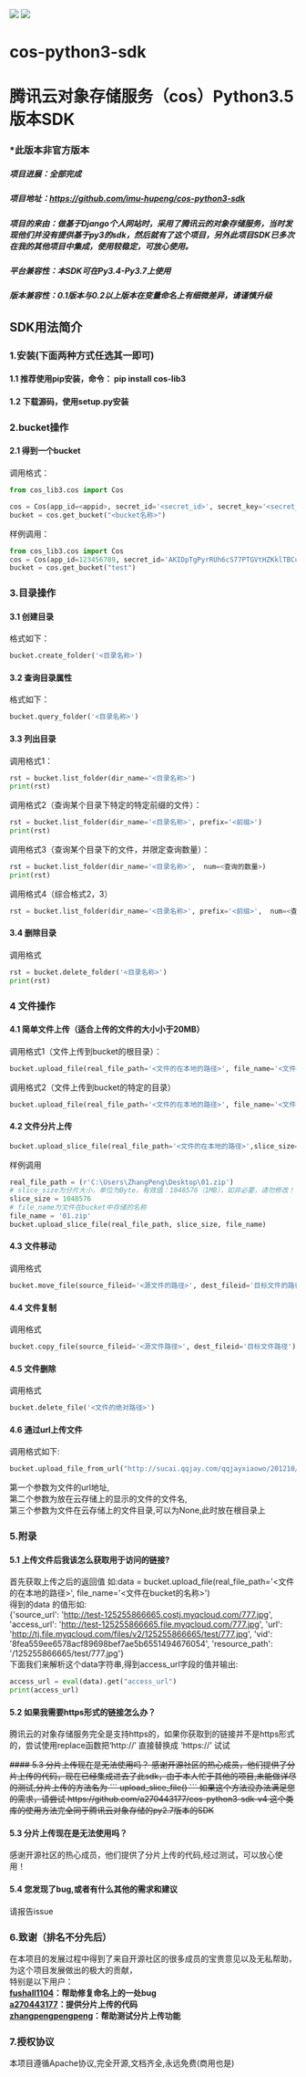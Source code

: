 ![](https://img.shields.io/badge/version-0.2.0-brightgreen.svg) 
![](https://img.shields.io/hexpm/l/plug.svg)
# cos-python3-sdk
# 腾讯云对象存储服务（cos）Python3.5版本SDK
### *此版本非官方版本
##### 项目进展：全部完成
##### 项目地址：https://github.com/imu-hupeng/cos-python3-sdk
##### 项目的来由：做基于Django个人网站时，采用了腾讯云的对象存储服务，当时发现他们并没有提供基于py3的sdk，然后就有了这个项目，另外此项目SDK已多次在我的其他项目中集成，使用较稳定，可放心使用。
##### 平台兼容性：本SDK可在Py3.4-Py3.7上使用
##### 版本兼容性：0.1版本与0.2以上版本在变量命名上有细微差异，请谨慎升级
## SDK用法简介
### 1.安装(下面两种方式任选其一即可)
#### 1.1 推荐使用pip安装，命令： pip install cos-lib3
#### 1.2 下载源码，使用setup.py安装
### 2.bucket操作
#### 2.1 得到一个bucket
调用格式：
```python
from cos_lib3.cos import Cos

cos = Cos(app_id=<appid>, secret_id='<secret_id>', secret_key='<secret_key>', region='<地域：sh（华东），gz（华南），tj（华北）>')
bucket = cos.get_bucket("<bucket名称>")
```
样例调用：
```python
from cos_lib3.cos import Cos
cos = Cos(app_id=123456789, secret_id='AKIDpTgPyrRUh6cS77PTGVtHZKklTBCurQq2', secret_key='2o5eXbkgNxJ2jWnZ67z1vlIVDxfAQ', region='tj')
bucket = cos.get_bucket("test")
```

### 3.目录操作
#### 3.1 创建目录
格式如下：
```python
bucket.create_folder('<目录名称>')
```
#### 3.2 查询目录属性
格式如下：
```python
bucket.query_folder('<目录名称>')
```
#### 3.3 列出目录
调用格式1：
```python
rst = bucket.list_folder(dir_name='<目录名称>')
print(rst)
```
调用格式2（查询某个目录下特定的特定前缀的文件）：
```python
rst = bucket.list_folder(dir_name='<目录名称>', prefix='<前缀>')
print(rst)
```
调用格式3（查询某个目录下的文件，并限定查询数量）：
```python
rst = bucket.list_folder(dir_name='<目录名称>',  num=<查询的数量>)
print(rst)
```
调用格式4（综合格式2，3）
```python
rst = bucket.list_folder(dir_name='<目录名称>', prefix='<前缀>',  num=<查询数量>)
```
#### 3.4 删除目录
调用格式
```python
rst = bucket.delete_folder('<目录名称>')
print(rst)
```
### 4 文件操作
#### 4.1 简单文件上传（适合上传的文件的大小小于20MB）
调用格式1（文件上传到bucket的根目录）：
```python
bucket.upload_file(real_file_path='<文件的在本地的路径>', file_name='<文件在bucket的名称>')
```
调用格式2（文件上传到bucket的特定的目录）
```python
bucket.upload_file(real_file_path='<文件的在本地的路径>', file_name='<文件在bucket的名称>', dir_name='<目录名称>')
```
#### 4.2 文件分片上传
```python
bucket.upload_slice_file(real_file_path='<文件的在本地的路径>',slice_size=1048576,file_name='<文件在bucket的名称>')
```
样例调用
```python
real_file_path = (r'C:\Users\ZhangPeng\Desktop\01.zip')
# slice_size为分片大小，单位为Byte，有效值：1048576（1MB），如非必要，请勿修改！！
slice_size = 1048576
# file_name为文件在bucket中存储的名称
file_name = '01.zip'
bucket.upload_slice_file(real_file_path, slice_size, file_name)
```
#### 4.3 文件移动
调用格式
```python
bucket.move_file(source_fileid='<源文件的路径>', dest_fileid='目标文件的路径')
```
#### 4.4 文件复制
调用格式
```python
bucket.copy_file(source_fileid='<源文件路径>', dest_fileid='目标文件路径')
```
#### 4.5 文件删除
调用格式
```python
bucket.delete_file('<文件的绝对路径>')
```
#### 4.6 通过url上传文件
调用格式如下:
```python
bucket.upload_file_from_url("http://sucai.qqjay.com/qqjayxiaowo/201210/26/1.jpg", file_name="777.jpg", dir_name=None)
```
第一个参数为文件的url地址,<br>
第二个参数为放在云存储上的显示的文件的文件名,<br>
第三个参数为文件在云存储上的文件目录,可以为None,此时放在根目录上

### 5.附录
#### 5.1 上传文件后我该怎么获取用于访问的链接?
首先获取上传之后的返回值 如:data = bucket.upload_file(real_file_path='<文件的在本地的路径>', file_name='<文件在bucket的名称>') <br>
得到的data 的值形如:<br>
{'source_url': 'http://test-125255866665.costj.myqcloud.com/777.jpg', 'access_url': 'http://test-125255866665.file.myqcloud.com/777.jpg', 'url': 'http://tj.file.myqcloud.com/files/v2/125255866665/test/777.jpg', 'vid': '8fea559ee6578acf89698bef7ae5b6551494676054', 'resource_path': '/125255866665/test/777.jpg'}<br>
下面我们来解析这个data字符串,得到access_url字段的值并输出:
```python
access_url = eval(data).get("access_url")
print(access_url)
```
#### 5.2 如果我需要https形式的链接怎么办？
腾讯云的对象存储服务完全是支持https的，如果你获取到的链接并不是https形式的，尝试使用replace函数把‘http://’ 直接替换成 ‘https://’ 试试

<del>
#### 5.3 分片上传现在是无法使用吗？
感谢开源社区的热心成员，他们提供了分片上传的代码，现在已经集成进去了此sdk，由于本人忙于其他的项目,未能做详尽的测试,分片上传的方法名为 
```
upload_slice_file()
```
如果这个方法没办法满足您的需求，请尝试
https://github.com/a270443177/cos-python3-sdk-v4
这个类库的使用方法完全同于腾讯云对象存储的py2.7版本的SDK
</del>

#### 5.3 分片上传现在是无法使用吗？
感谢开源社区的热心成员，他们提供了分片上传的代码,经过测试，可以放心使用！

#### 5.4 您发现了bug,或者有什么其他的需求和建议
请报告issue

### 6.致谢（排名不分先后）
在本项目的发展过程中得到了来自开源社区的很多成员的宝贵意见以及无私帮助，为这个项目发展做出的极大的贡献，<br>特别是以下用户：<br>
<b>
[fushall1104](https://github.com/fushall1104)：帮助修复命名上的一处bug<br>
[a270443177](https://github.com/a270443177)：提供分片上传的代码<br>
[zhangpengpengpeng](https://github.com/zhangpengpengpeng)：帮助测试分片上传功能
</b>

### 7.授权协议
本项目遵循Apache协议,完全开源,文档齐全,永远免费(商用也是)

